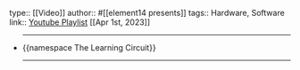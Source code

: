 type:: [[Video]]
author:: #[[element14 presents]]
tags:: Hardware, Software
link:: [Youtube Playlist](https://www.youtube.com/playlist?list=PLwO8CTSLTkii9S_vhEOsyJ17RI3jjBZ95) 
[[Apr 1st, 2023]]

- ***
  {{namespace The Learning Circuit}}
  ***